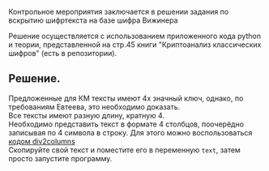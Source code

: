Контрольное мероприятия заключается в решении задания по вскрытию шифртекста на базе шифра Вижинера  

Решение осуществляется с использованием приложенного кода python и теории, представленной на стр.45 книги "Криптоанализ классических шифров" (есть в репозитории).  

## Решение.
Предложенные для КМ тексты имеют 4х значный ключ, однако, по требованиям Евтеева, это необходимо доказать.  
Все тексты имеют разную длину, кратную 4.  
Необходимо представить текст в формате 4 столбцов, поочерёдно записывая по 4 символа в строку. Для этого можно воспользоваться [кодом div2columns](https://github.com/AronHopeless/MPEI_Crypto_Evteev/blob/main/KM1/div2columns.py)  
Скопируйте свой текст и поместите его в переменную `text`, затем просто запустите программу.  


 
